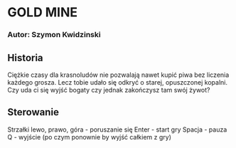 # GOLD MINE

### Autor: Szymon Kwidzinski

## Historia
Ciężkie czasy dla krasnoludów nie pozwalają nawet kupić piwa bez liczenia każdego grosza. Lecz tobie udało się odkryć o starej, opuszczonej kopalni. Czy uda ci się wyjść bogaty czy jednak zakończysz tam swój żywot?

## Sterowanie
Strzałki lewo, prawo, góra - poruszanie się
Enter - start gry
Spacja - pauza
Q - wyjście (po czym ponownie by wyjść całkiem z gry)
